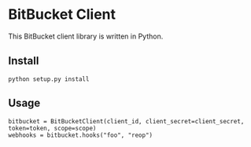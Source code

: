 # BitBucket Client

This BitBucket client library is written in Python.

## Install

    python setup.py install

## Usage
    
    bitbucket = BitBucketClient(client_id, client_secret=client_secret, token=token, scope=scope)
    webhooks = bitbucket.hooks("foo", "reop")
